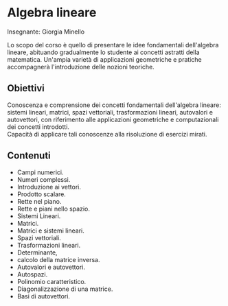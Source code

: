 # Algebra lineare

Insegnante: Giorgia Minello

Lo scopo del corso è quello di presentare le idee fondamentali dell'algebra lineare, abituando gradualmente lo studente ai concetti astratti della matematica. Un'ampia varietà di applicazioni geometriche e pratiche accompagnerà l'introduzione delle nozioni teoriche.

## Obiettivi

Conoscenza e comprensione dei concetti fondamentali dell'algebra lineare: sistemi lineari, matrici, spazi vettoriali, trasformazioni lineari, autovalori e autovettori, con riferimento alle applicazioni geometriche e computazionali dei concetti introdotti.  
Capacità di applicare tali conoscenze alla risoluzione di esercizi mirati.

## Contenuti

- Campi numerici.
- Numeri complessi.
- Introduzione ai vettori.
- Prodotto scalare.
- Rette nel piano.
- Rette e piani nello spazio.
- Sistemi Lineari.
- Matrici.
- Matrici e sistemi lineari.
- Spazi vettoriali.
- Trasformazioni lineari.
- Determinante, 
- calcolo della matrice inversa.
- Autovalori e autovettori.
- Autospazi.
- Polinomio caratteristico.
- Diagonalizzazione di una matrice.
- Basi di autovettori.


